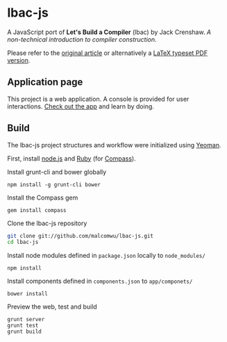 lbac-js
=======

A JavaScript port of **Let's Build a Compiler** (lbac) by Jack Crenshaw.
*A non-technical introduction to compiler construction*.

Please refer to the [original article][original]
or alternatively a [LaTeX typeset PDF version][latex].

[original]: http://compilers.iecc.com/crenshaw/
[latex]: http://www.stack.nl/~marcov/compiler.pdf

Application page
--------
This project is a web application. A console is provided for user interactions.
[Check out the app][webapp] and learn by doing.

[webapp]: http://malcomwu.github.com/lbac-js/

Build
--------
The lbac-js project structures and workflow were initialized using [Yeoman][].

First, install [node.js][] and [Ruby][] (for [Compass]).

[yeoman]: http://yeoman.io/
[node.js]: http://nodejs.org/
[Ruby]: http://www.ruby-lang.org/en/downloads/
[compass]: http://compass-style.org/

Install grunt-cli and bower globally

    npm install -g grunt-cli bower

Install the Compass gem

    gem install compass

Clone the lbac-js repository
```bash
git clone git://github.com/malcomwu/lbac-js.git
cd lbac-js
```

Install node modules defined in `package.json` locally to `node_modules/`

    npm install

Install components defined in `components.json` to `app/componets/`

    bower install

Preview the web, test and build

    grunt server
    grunt test
    grunt build

